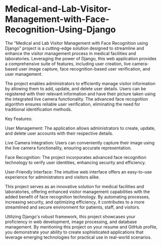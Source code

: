 # Medical-and-Lab-Visitor-Management-with-Face-Recognition-Using-Django
The "Medical and Lab Visitor Management with Face Recognition using Django" project is a cutting-edge solution designed to streamline and enhance the visitor management process in medical facilities and laboratories. Leveraging the power of Django, this web application provides a comprehensive suite of features, including user creation, live camera-based user image capture, face recognition-based user verification, and user management.

The project enables administrators to efficiently manage visitor information by allowing them to add, update, and delete user details. Users can be registered with their relevant information and have their picture taken using the integrated live camera functionality. The advanced face recognition algorithm ensures reliable user verification, eliminating the need for traditional identification methods.

Key Features:

User Management: The application allows administrators to create, update, and delete user accounts with their respective details.

Live Camera Integration: Users can conveniently capture their image using the live camera functionality, ensuring accurate representation.

Face Recognition: The project incorporates advanced face recognition technology to verify user identities, enhancing security and efficiency.

User-Friendly Interface: The intuitive web interface offers an easy-to-use experience for administrators and visitors alike.

This project serves as an innovative solution for medical facilities and laboratories, offering enhanced visitor management capabilities with the added benefit of face recognition technology. By automating processes, increasing security, and optimizing efficiency, it contributes to a more streamlined and secure environment for patients, staff, and visitors.

Utilizing Django's robust framework, this project showcases your proficiency in web development, image processing, and database management. By mentioning this project on your resume and GitHub profile, you demonstrate your ability to create sophisticated applications that leverage emerging technologies for practical use in real-world scenarios.
